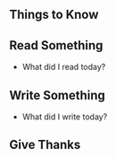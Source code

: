 ## Things to Know

## Read Something
- What did I read today?

## Write Something
- What did I write today? 

## Give Thanks
